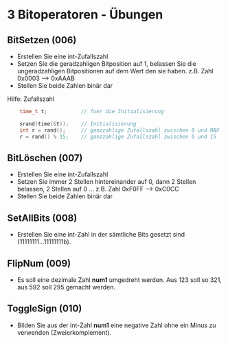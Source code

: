 # 3 Bitoperatoren - Übungen

##  BitSetzen (006)

- Erstellen Sie eine int-Zufallszahl 
- Setzen Sie die geradzahligen Bitposition auf 1, belassen Sie die ungeradzahligen Bitpositionen auf dem Wert den sie haben.
  z.B. Zahl 0x0003 --> 0xAAAB
- Stellen Sie beide Zahlen binär dar


Hilfe: Zufallszahl

```c
    time_t t;			// fuer die Initialisierung

    srand(time(&t));	// Initialisierung
    int r = rand();		// ganzzahlige Zufallszahl zwischen 0 und MAX
    r = rand() % 15;    // ganzzahlige Zufallszahl zwischen 0 und 15
```

##  BitLöschen (007)

- Erstellen Sie eine int-Zufallszahl 
- Setzen Sie immer 2 Stellen hintereinander auf 0, dann 2 Stellen belassen, 2 Stellen auf 0 ...
  z.B. Zahl 0xF0FF --> 0xC0CC
- Stellen Sie beide Zahlen binär dar

##  SetAllBits (008)

- Erstellen Sie eine int-Zahl in der sämtliche Bits gesetzt sind (11111111...11111111b).

##  FlipNum (009)

- Es soll eine dezimale Zahl **num1** umgedreht werden. Aus 123 soll so 321, aus 592 soll 295 gemacht werden.

##  ToggleSign (010)

- Bilden Sie aus der int-Zahl **num1** eine negative Zahl ohne ein Minus zu verwenden (Zweierkomplement).
